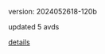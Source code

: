 version: 2024052618-120b

updated 5 avds

[details](https://github.com/0x74f917491bfa7ebfa379/ali_avd_db/blob/master/change_log/2024/05/26/18/120b.txt)